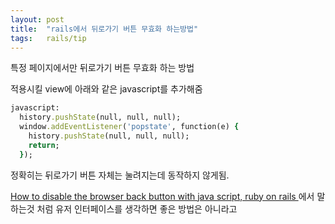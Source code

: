 ```yaml
---
layout: post
title:  "rails에서 뒤로가기 버튼 무효화 하는방법"
tags:	rails/tip
---
```


특정 페이지에서만 뒤로가기 버튼 무효화 하는 방법

적용시킬 view에 아래와 같은 javascript를 추가해줌

```ruby
javascript:
  history.pushState(null, null, null);
  window.addEventListener('popstate', function(e) {
    history.pushState(null, null, null);
    return;
  });
```

정확히는 뒤로가기 버튼 자체는 눌려지는데 동작하지 않게됨.

[How to disable the browser back button with java script, ruby on rails
]에서 말하는것 처럼 유저 인터페이스를 생각하면 좋은 방법은 아니라고


[How to disable the browser back button with java script, ruby on rails
]: https://stackoverflow.com/questions/29823160/how-to-disable-the-browser-back-button-with-java-script-ruby-on-rails